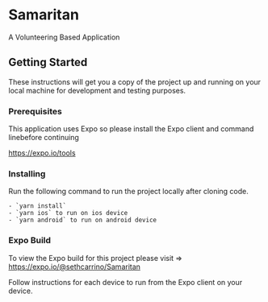 # Samaritan

A Volunteering Based Application

## Getting Started

These instructions will get you a copy of the project up and running on your local machine for development and testing purposes.

### Prerequisites

This application uses Expo so please install the Expo client and command linebefore continuing

https://expo.io/tools

### Installing

Run the following command to run the project locally after cloning code.

```
- `yarn install`
- `yarn ios` to run on ios device
- `yarn android` to run on android device
```

### Expo Build

To view the Expo build for this project please visit => https://expo.io/@sethcarrino/Samaritan

Follow instructions for each device to run from the Expo client on your device.
